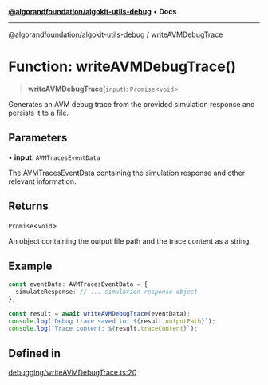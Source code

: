 [**@algorandfoundation/algokit-utils-debug**](../README.md) • **Docs**

***

[@algorandfoundation/algokit-utils-debug](../README.md) / writeAVMDebugTrace

# Function: writeAVMDebugTrace()

> **writeAVMDebugTrace**(`input`): `Promise`\<`void`\>

Generates an AVM debug trace from the provided simulation response and persists it to a file.

## Parameters

• **input**: `AVMTracesEventData`

The AVMTracesEventData containing the simulation response and other relevant information.

## Returns

`Promise`\<`void`\>

An object containing the output file path and the trace content as a string.

## Example

```ts
const eventData: AVMTracesEventData = {
  simulateResponse: // ... simulation response object
};

const result = await writeAVMDebugTrace(eventData);
console.log(`Debug trace saved to: ${result.outputPath}`);
console.log(`Trace content: ${result.traceContent}`);
```

## Defined in

[debugging/writeAVMDebugTrace.ts:20](https://github.com/algorandfoundation/algokit-utils-ts-debug/blob/main/src/debugging/writeAVMDebugTrace.ts#L20)
